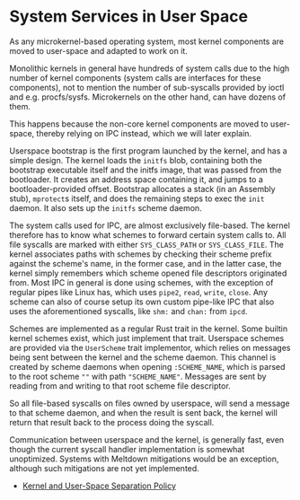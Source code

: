 # System Services in User Space

As any microkernel-based operating system, most kernel components are moved to user-space and adapted to work on it.

Monolithic kernels in general have hundreds of system calls due to the high number of kernel components (system calls are interfaces for these components), not to mention the number of sub-syscalls provided by ioctl and e.g. procfs/sysfs. Microkernels on the other hand, can have dozens of them.

This happens because the non-core kernel components are moved to user-space, thereby relying on IPC instead, which we will later explain.

Userspace bootstrap is the first program launched by the kernel, and has a simple design. The kernel loads the `initfs` blob, containing both the bootstrap executable itself and the initfs image, that was passed from the bootloader. It creates an address space containing it, and jumps to a bootloader-provided offset. Bootstrap allocates a stack (in an Assembly stub), `mprotect`s itself, and does the remaining steps to exec the `init` daemon. It also sets up the `initfs` scheme daemon.

The system calls used for IPC, are almost exclusively file-based. The kernel therefore has to know what schemes to forward certain system calls to. All file syscalls are marked with either `SYS_CLASS_PATH` or `SYS_CLASS_FILE`. The kernel associates paths with schemes by checking their scheme prefix against the scheme's name, in the former case, and in the latter case, the kernel simply remembers which scheme opened file descriptors originated from. Most IPC in general is done using schemes, with the exception of regular pipes like Linux has, which uses `pipe2`, `read`, `write`, `close`. Any scheme can also of course setup its own custom pipe-like IPC that also uses the aforementioned syscalls, like `shm:` and `chan:` from `ipcd`.

Schemes are implemented as a regular Rust trait in the kernel. Some builtin kernel schemes exist, which just implement that trait. Userspace schemes are provided via the `UserScheme` trait implementor, which relies on messages being sent between the kernel and the scheme daemon. This channel is created by scheme daemons when opening `:SCHEME_NAME`, which is parsed to the root scheme `""` with path `"SCHEME_NAME"`. Messages are sent by reading from and writing to that root scheme file descriptor.

So all file-based syscalls on files owned by userspace, will send a message to that scheme daemon, and when the result is sent back, the kernel will return that result back to the process doing the syscall.

Communication between userspace and the kernel, is generally fast, even though the current syscall handler implementation is somewhat unoptimized. Systems with Meltdown mitigations would be an exception, although such mitigations are not yet implemented.

- [Kernel and User-Space Separation Policy](https://gitlab.redox-os.org/redox-os/redox/-/issues/1412)